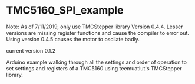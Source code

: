 # TMC5160_SPI_example

Note: As of 7/11/2019, only use TMCStepper library Version 0.4.4. Lesser versions are missing register functions and cause the compiler to error out. Using version 0.4.5 causes the motor to oscilate badly. 

current version 0.1.2

Arduino example walking through all the settings and order of operation to set settings and registers of a TMC5160 using teemuatlut's TMCStepper library.
